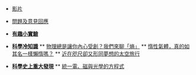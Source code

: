 * [影片](/video)
* [問題及意見回應](https://forms.office.com/r/5cA6ku3KfB)

* [**有趣小實驗**](/experiment/)

* [**科學冷知識**](/trivia/)
** [物理總是讓你內心受創？我們來聊「熵」](/trivia/11007-A1-1)
** [惰性氣體，真的如其名一樣懶惰嗎？](/trivia/11007-A1-2)
** [近在咫尺卻又形同夢想的太空旅行](/trivia/11007-A2-1)

* [**科學史上重大發現**](/turning-point/)
** [統一電、磁與光學的方程式](/turning-point/11007-A2-2)
